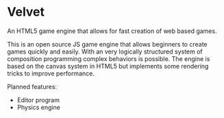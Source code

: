 # Velvet
An HTML5 game engine that allows for fast creation of web based games.

This is an open source JS game engine that allows beginners to create games
quickly and easily. With an very logically structured system of composition
programming complex behaviors is possible. The engine is based on the canvas
system in HTML5 but implements some rendering tricks to improve performance.

Planned features:
- Editor program
- Physics engine
